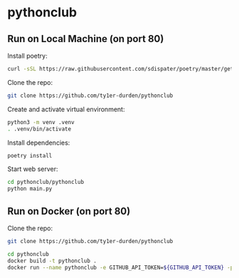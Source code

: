 # pythonclub

## Run on Local Machine (on port 80)

Install poetry:

```bash
curl -sSL https://raw.githubusercontent.com/sdispater/poetry/master/get-poetry.py | python
```

Clone the repo:

```bash
git clone https://github.com/ty1er-durden/pythonclub
```

Create and activate virtual environment:

```bash
python3 -m venv .venv
. .venv/bin/activate
```

Install dependencies:

```bash
poetry install
```

Start web server:

```bash
cd pythonclub/pythonclub
python main.py
```

## Run on Docker (on port 80)

Clone the repo:

```bash
git clone https://github.com/ty1er-durden/pythonclub
```

```bash
cd pythonclub
docker build -t pythonclub .
docker run --name pythonclub -e GITHUB_API_TOKEN=${GITHUB_API_TOKEN} -p 80:80 pythonclub:latest
```
